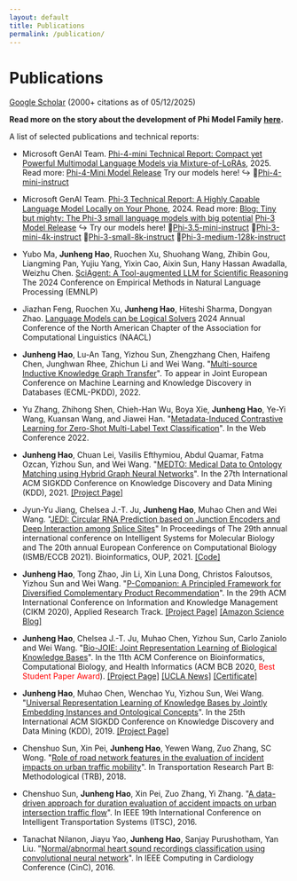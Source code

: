 ```yaml
---
layout: default
title: Publications
permalink: /publication/
---
```


# Publications

[Google Scholar](https://scholar.google.com/citations?user=GL1yyoEAAAAJ&hl=en) (2000+ citations as of 05/12/2025)

**Read more on the story about the development of Phi Model Family [here](/phi.md).** 

A list of selected publications and technical reports:

* Microsoft GenAI Team. [Phi-4-mini Technical Report: Compact yet Powerful Multimodal Language Models via Mixture-of-LoRAs](https://arxiv.org/abs/2503.01743), 2025. Read more: [Phi-4-Mini Model Release](https://azure.microsoft.com/en-us/blog/empowering-innovation-the-next-generation-of-the-phi-family/) Try our models here! <span>&#8618;</span> <span>&#x1F917;</span>[Phi-4-mini-instruct](https://huggingface.co/microsoft/Phi-4-mini-instruct)

* Microsoft GenAI Team. [Phi-3 Technical Report: A Highly Capable Language Model Locally on Your Phone](https://export.arxiv.org/abs/2404.14219), 2024. Read more: [Blog: Tiny but mighty: The Phi-3 small language models with big potential](https://news.microsoft.com/source/features/ai/the-phi-3-small-language-models-with-big-potential/?ocid=FY24_soc_omc_br_li_Phi3) [Phi-3 Model Release](https://azure.microsoft.com/en-us/blog/introducing-phi-3-redefining-whats-possible-with-slms/) <span>&#8618;</span> Try our models here! <span>&#x1F917;</span>[Phi-3.5-mini-instruct](https://huggingface.co/microsoft/Phi-3.5-mini-instruct) <span>&#x1F917;</span>[Phi-3-mini-4k-instruct](https://huggingface.co/microsoft/Phi-3-mini-4k-instruct) <span>&#x1F917;</span>[Phi-3-small-8k-instruct](https://huggingface.co/microsoft/Phi-3.5-mini-instruct) <span>&#x1F917;</span>[Phi-3-medium-128k-instruct](https://huggingface.co/microsoft/Phi-3-medium-128k-instruct)

* Yubo Ma, **Junheng Hao**, Ruochen Xu, Shuohang Wang, Zhibin Gou, Liangming Pan, Yujiu Yang, Yixin Cao, Aixin Sun, Hany Hassan Awadalla, Weizhu Chen. [SciAgent: A Tool-augmented LLM for Scientific Reasoning](https://arxiv.org/abs/2402.11451) The 2024 Conference on Empirical Methods in Natural Language Processing (EMNLP)

* Jiazhan Feng, Ruochen Xu, **Junheng Hao**, Hiteshi Sharma, Dongyan Zhao. [Language Models can be Logical Solvers](https://arxiv.org/abs/2311.06158) 2024 Annual Conference of the North American Chapter of the Association for Computational Linguistics (NAACL)


* **Junheng Hao**, Lu-An Tang, Yizhou Sun, Zhengzhang Chen, Haifeng Chen, Junghwan Rhee, Zhichun Li and Wei Wang. "[Multi-source Inductive Knowledge Graph Transfer](https://2022.ecmlpkdd.org/)". To appear in Joint European Conference on Machine Learning and Knowledge Discovery in Databases (ECML-PKDD), 2022.

* Yu Zhang, Zhihong Shen, Chieh-Han Wu, Boya Xie, **Junheng Hao**, Ye-Yi Wang, Kuansan Wang, and Jiawei Han. "[Metadata-Induced Contrastive Learning for Zero-Shot Multi-Label Text Classification](https://arxiv.org/abs/2202.05932)". In the Web Conference 2022. 

* **Junheng Hao**, Chuan Lei, Vasilis Efthymiou, Abdul Quamar, Fatma Ozcan, Yizhou Sun, and Wei Wang. "[MEDTO: Medical Data to Ontology Matching using Hybrid Graph Neural Networks](https://dl.acm.org/doi/10.1145/3447548.3467138)". In the 27th International ACM SIGKDD Conference on Knowledge Discovery and Data Mining (KDD), 2021. [\[Project Page\]](/project/medto.md)

* Jyun-Yu Jiang, Chelsea J.-T. Ju, **Junheng Hao**, Muhao Chen and Wei Wang. "[JEDI: Circular RNA Prediction based on Junction Encoders and Deep Interaction among Splice Sites](https://academic.oup.com/bioinformatics/article/37/Supplement_1/i289/6319680)" In Proceedings of The 29th annual international conference on Intelligent Systems for Molecular Biology and The 20th annual European Conference on Computational Biology (ISMB/ECCB 2021). Bioinformatics, OUP, 2021. [\[Code\]](https://github.com/hallogameboy/JEDI)

* **Junheng Hao**, Tong Zhao, Jin Li, Xin Luna Dong, Christos Faloutsos, Yizhou Sun and Wei Wang. "[P-Companion: A Principled Framework for Diversified Complementary Product Recommendation](https://dl.acm.org/doi/10.1145/3340531.3412732)". In the 29th ACM International Conference on Information and Knowledge Management (CIKM 2020), Applied Research Track. [\[Project Page\]](/project/pcompanion.md) [\[Amazon Science Blog\]](https://www.amazon.science/blog/improving-complementary-product-recommendations)

* **Junheng Hao**, Chelsea J.-T. Ju, Muhao Chen, Yizhou Sun, Carlo Zaniolo and Wei Wang. "[Bio-JOIE: Joint Representation Learning of Biological Knowledge Bases](https://dl.acm.org/doi/10.1145/3388440.3412477)". In the 11th ACM Conference on Bioinformatics, Computational Biology, and Health Informatics (ACM BCB 2020, <span style="color:red"> Best Student Paper Award</span>). [\[Project Page\]](/project/goterm.md) [\[UCLA News\]](https://www.cs.ucla.edu/paper-from-ucla-scalable-analytics-institute-wins-best-student-paper-award-at-acm-bcb-2020/) [\[Certificate\]](/assets/files/others/Best-Student-Paper-ACMBCB-2020.pdf)

* **Junheng Hao**, Muhao Chen, Wenchao Yu, Yizhou Sun, Wei Wang. "[Universal Representation Learning of Knowledge Bases by Jointly Embedding Instances and Ontological Concepts](https://dl.acm.org/citation.cfm?id=3330838)". In the 25th International ACM SIGKDD Conference on Knowledge Discovery and Data Mining (KDD), 2019. [\[Project Page\]](/project/joie-kdd.md)

* Chenshuo Sun, Xin Pei, **Junheng Hao**, Yewen Wang, Zuo Zhang, SC Wong. "[Role of road network features in the evaluation of incident impacts on urban traffic mobility](https://www.sciencedirect.com/science/article/pii/S0191261518302716)". In Transportation Research Part B: Methodological (TRB), 2018. 

* Chenshuo Sun, **Junheng Hao**, Xin Pei, Zuo Zhang, Yi Zhang. "[A data-driven approach for duration evaluation of accident impacts on urban intersection traffic flow](https://ieeexplore.ieee.org/abstract/document/7795733)". In IEEE 19th International Conference on Intelligent Transportation Systems (ITSC), 2016.

* Tanachat Nilanon, Jiayu Yao, **Junheng Hao**, Sanjay Purushotham, Yan Liu. "[Normal/abnormal heart sound recordings classification using convolutional neural network](https://ieeexplore.ieee.org/abstract/document/7868810)". In IEEE Computing in Cardiology Conference (CinC), 2016.